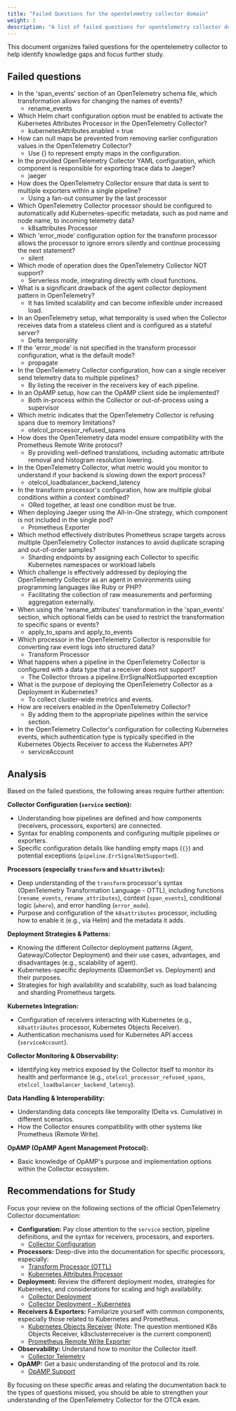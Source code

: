 ```yaml
---
title: "Failed Questions for the opentelemetry collector domain"
weight: 1
description: "A list of failed questions for opentelemetry collector domain to help focus study efforts."
---
```


This document organizes failed questions for the opentelemetry collector to help identify knowledge gaps and focus further study.

## Failed questions

- In the 'span_events' section of an OpenTelemetry schema file, which transformation allows for changing the names of events?
  - rename_events
- Which Helm chart configuration option must be enabled to activate the Kubernetes Attributes Processor in the OpenTelemetry Collector?
  - kubernetesAttributes.enabled = true
- How can null maps be prevented from removing earlier configuration values in the OpenTelemetry Collector?
  - Use {} to represent empty maps in the configuration.
- In the provided OpenTelemetry Collector YAML configuration, which component is responsible for exporting trace data to Jaeger?
  - jaeger
- How does the OpenTelemetry Collector ensure that data is sent to multiple exporters within a single pipeline?
  - Using a fan-out consumer by the last processor
- Which OpenTelemetry Collector processor should be configured to automatically add Kubernetes-specific metadata, such as pod name and node name, to incoming telemetry data?
  - k8sattributes Processor
- Which 'error_mode' configuration option for the transform processor allows the processor to ignore errors silently and continue processing the next statement?
  - silent
- Which mode of operation does the OpenTelemetry Collector NOT support?
  - Serverless mode, integrating directly with cloud functions.
- What is a significant drawback of the agent collector deployment pattern in OpenTelemetry?
  - It has limited scalability and can become inflexible under increased load.
- In an OpenTelemetry setup, what temporality is used when the Collector receives data from a stateless client and is configured as a stateful server?
  - Delta temporality
- If the 'error_mode' is not specified in the transform processor configuration, what is the default mode?
  - propagate
- In the OpenTelemetry Collector configuration, how can a single receiver send telemetry data to multiple pipelines?
  - By listing the receiver in the receivers key of each pipeline.
- In an OpAMP setup, how can the OpAMP client side be implemented?
  - Both in-process within the Collector or out-of-process using a supervisor
- Which metric indicates that the OpenTelemetry Collector is refusing spans due to memory limitations?
  - otelcol_processor_refused_spans
- How does the OpenTelemetry data model ensure compatibility with the Prometheus Remote Write protocol?
  - By providing well-defined translations, including automatic attribute removal and histogram resolution lowering.
- In the OpenTelemetry Collector, what metric would you monitor to understand if your backend is slowing down the export process?
  - otelcol_loadbalancer_backend_latency
- In the transform processor's configuration, how are multiple global conditions within a context combined?
  - ORed together, at least one condition must be true.
- When deploying Jaeger using the All-in-One strategy, which component is not included in the single pod?
  - Prometheus Exporter
- Which method effectively distributes Prometheus scrape targets across multiple OpenTelemetry Collector instances to avoid duplicate scraping and out-of-order samples?
  - Sharding endpoints by assigning each Collector to specific Kubernetes namespaces or workload labels
- Which challenge is effectively addressed by deploying the OpenTelemetry Collector as an agent in environments using programming languages like Ruby or PHP?
  - Facilitating the collection of raw measurements and performing aggregation externally.
- When using the 'rename_attributes' transformation in the 'span_events' section, which optional fields can be used to restrict the transformation to specific spans or events?
  - apply_to_spans and apply_to_events
- Which processor in the OpenTelemetry Collector is responsible for converting raw event logs into structured data?
  - Transform Processor
- What happens when a pipeline in the OpenTelemetry Collector is configured with a data type that a receiver does not support?
  - The Collector throws a pipeline.ErrSignalNotSupported exception
- What is the purpose of deploying the OpenTelemetry Collector as a Deployment in Kubernetes?
  - To collect cluster-wide metrics and events.
- How are receivers enabled in the OpenTelemetry Collector?
  - By adding them to the appropriate pipelines within the service section.
- In the OpenTelemetry Collector's configuration for collecting Kubernetes events, which authentication type is typically specified in the Kubernetes Objects Receiver to access the Kubernetes API?
  - serviceAccount

## Analysis

Based on the failed questions, the following areas require further attention:

**Collector Configuration (`service` section):**

- Understanding how pipelines are defined and how components (receivers, processors, exporters) are connected.
- Syntax for enabling components and configuring multiple pipelines or exporters.
- Specific configuration details like handling empty maps (`{}`) and potential exceptions (`pipeline.ErrSignalNotSupported`).

**Processors (especially `transform` and `k8sattributes`):**

- Deep understanding of the `transform` processor's syntax (OpenTelemetry Transformation Language - OTTL), including functions (`rename_events`, `rename_attributes`), context (`span_events`), conditional logic (`where`), and error handling (`error_mode`).
- Purpose and configuration of the `k8sattributes` processor, including how to enable it (e.g., via Helm) and the metadata it adds.

**Deployment Strategies & Patterns:**

- Knowing the different Collector deployment patterns (Agent, Gateway/Collector Deployment) and their use cases, advantages, and disadvantages (e.g., scalability of agent).
- Kubernetes-specific deployments (DaemonSet vs. Deployment) and their purposes.
- Strategies for high availability and scalability, such as load balancing and sharding Prometheus targets.

**Kubernetes Integration:**

- Configuration of receivers interacting with Kubernetes (e.g., `k8sattributes` processor, Kubernetes Objects Receiver).
- Authentication mechanisms used for Kubernetes API access (`serviceAccount`).

**Collector Monitoring & Observability:**

- Identifying key metrics exposed by the Collector itself to monitor its health and performance (e.g., `otelcol_processor_refused_spans`, `otelcol_loadbalancer_backend_latency`).

**Data Handling & Interoperability:**

- Understanding data concepts like temporality (Delta vs. Cumulative) in different scenarios.
- How the Collector ensures compatibility with other systems like Prometheus (Remote Write).

**OpAMP (OpAMP Agent Management Protocol):**

- Basic knowledge of OpAMP's purpose and implementation options within the Collector ecosystem.

## Recommendations for Study

Focus your review on the following sections of the official OpenTelemetry Collector documentation:

- **Configuration:** Pay close attention to the `service` section, pipeline definitions, and the syntax for receivers, processors, and exporters.
  - [Collector Configuration](https://opentelemetry.io/docs/collector/configuration/)
- **Processors:** Deep-dive into the documentation for specific processors, especially:
  - [Transform Processor (OTTL)](https://opentelemetry.io/docs/collector/transformations/)
  - [Kubernetes Attributes Processor](https://github.com/open-telemetry/opentelemetry-collector-contrib/tree/main/processor/k8sattributesprocessor)
- **Deployment:** Review the different deployment modes, strategies for Kubernetes, and considerations for scaling and high availability.
  - [Collector Deployment](https://opentelemetry.io/docs/collector/deployment/)
  - [Collector Deployment - Kubernetes](https://opentelemetry.io/docs/collector/deployment/kubernetes/)
- **Receivers & Exporters:** Familiarize yourself with common components, especially those related to Kubernetes and Prometheus.
  - [Kubernetes Objects Receiver](https://github.com/open-telemetry/opentelemetry-collector-contrib/tree/main/receiver/k8sclusterreceiver) (Note: The question mentioned K8s Objects Receiver, k8sclusterreceiver is the current component)
  - [Prometheus Remote Write Exporter](https://github.com/open-telemetry/opentelemetry-collector-contrib/tree/main/exporter/prometheusremotewriteexporter)
- **Observability:** Understand how to monitor the Collector itself.
  - [Collector Telemetry](https://opentelemetry.io/docs/collector/monitoring/)
- **OpAMP:** Get a basic understanding of the protocol and its role.
  - [OpAMP Support](https://opentelemetry.io/docs/collector/management/opamp/)

By focusing on these specific areas and relating the documentation back to the types of questions missed, you should be able to strengthen your understanding of the OpenTelemetry Collector for the OTCA exam.
